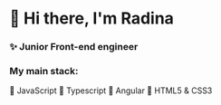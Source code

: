 # 👋 Hi there, I'm Radina

### :sparkles: Junior Front-end engineer

### My main stack:
🔸 JavaScript
🔸 Typescript
🔸 Angular
🔸 HTML5 & CSS3

<!--
**RBantutova/RBantutova** is a ✨ _special_ ✨ repository because its `README.md` (this file) appears on your GitHub profile.

Here are some ideas to get you started:

- 🔭 I’m currently working on ...
- 🌱 I’m currently learning ...
- 👯 I’m looking to collaborate on ...
- 🤔 I’m looking for help with ...
- 💬 Ask me about ...
- 📫 How to reach me: ...
- 😄 Pronouns: ...
- ⚡ Fun fact: ...
-->
